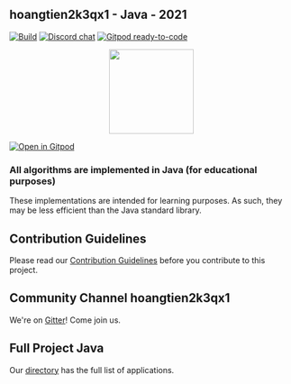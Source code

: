 ## hoangtien2k3qx1 - Java - 2021

[![Build](https://github.com/TheAlgorithms/Java/actions/workflows/build.yml/badge.svg?branch=master)](https://github.com/hoangtien2k3qx1/Java)
[![Discord chat](https://img.shields.io/discord/808045925556682782.svg?logo=discord&colorB=7289DA&style=flat-square)](https://discord.com/channels/1016568392267866162/1016568393068986463)
[![Gitpod ready-to-code](https://img.shields.io/badge/Gitpod-ready--to--code-blue?logo=gitpod)](https://gitpod.io/#https://github.com/hoangtien2k3qx1/Java)

<p align="center">
    <img src="https://resources.jetbrains.com/storage/products/company/brand/logos/jb_beam.svg" height="150">
</p>

[![Open in Gitpod](https://gitpod.io/button/open-in-gitpod.svg)](https://gitpod.io/#https://github.com/TheAlgorithms/Java)

### All algorithms are implemented in Java (for educational purposes)
These implementations are intended for learning purposes. As such, they may be less efficient than the Java standard library.

## Contribution Guidelines
Please read our [Contribution Guidelines](CONTRIBUTING.md) before you contribute to this project.

## Community Channel hoangtien2k3qx1
We're on [Gitter](https://gitter.im/hoangtien2k3qx1)! Come join us.

## Full Project Java
Our [directory](DIRECTORY.md) has the full list of applications.

